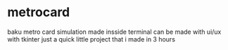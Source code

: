 # metrocard
baku metro card simulation made insside terminal can be made with ui/ux with tkinter just a quick little project that i made in 3 hours
